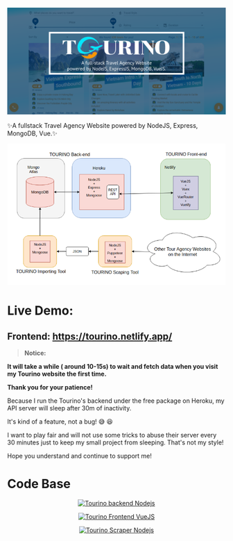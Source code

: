 <p align="center">
<img src="Tourino-banner.png" />
</p>

✨A fullstack Travel Agency Website powered by NodeJS, Express, MongoDB, Vue.✨

<p align="center">
<img src="tourino-diagram.png" />
</p>

# Live Demo:

## Frontend: https://tourino.netlify.app/

> **Notice:**

**It will take a while ( around 10-15s) to wait and fetch data when you visit my Tourino website the first time.**

**Thank you for your patience!**

Because I run the Tourino's backend under the free package on Heroku, my API server will sleep after 30m of inactivity.

It's kind of a feature, not a bug! 😅 😆

I want to play fair and will not use some tricks to abuse their server every 30 minutes just to keep my small project from sleeping. That's not my style!

Hope you understand and continue to support me!

# Code Base

<p align="center">
<a href="https://github.com/thinh105/Tourino-Backend-Nodejs">
        <img src="https://github-readme-stats.vercel.app/api/pin/?username=thinh105&repo=Tourino-Backend-Nodejs&show_owner=true" alt="Tourino backend Nodejs" title="Tourino backend Nodejs" /></a>
</p>

<p align="center">
<a href="https://github.com/thinh105/Tourino-Frontend-VueJS">
        <img src="https://github-readme-stats.vercel.app/api/pin/?username=thinh105&repo=Tourino-Frontend-VueJS&show_owner=true" alt="Tourino Frontend VueJS" title="Tourino Frontend VueJS" /></a>

</p>

<p align="center">
<a href="https://github.com/thinh105/Tourino-Scraper-Nodejs"><img src="https://github-readme-stats.vercel.app/api/pin/?username=thinh105&repo=Tourino-Scraping-Nodejs&show_owner=true" alt="Tourino Scraper Nodejs" title="Tourino Scraper Nodejs" /></a>
</p>
